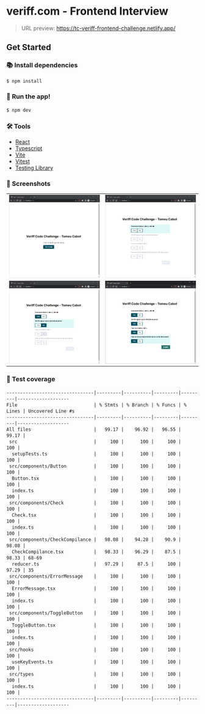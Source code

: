 # veriff.com - Frontend Interview

> URL preview: https://tc-veriff-frontend-challenge.netlify.app/

## Get Started

### 📚 Install dependencies

```bash
$ npm install
```

### 🚀 Run the app!

```bash
$ npm dev
```

### 🛠 Tools

- [React](https://reactjs.org/)
- [Typescript](https://www.typescriptlang.org/)
- [Vite](https://vitejs.dev/)
- [Vitest](https://vitest.dev/)
- [Testing Library](https://testing-library.com/)

### 📸 Screenshots

|                                             |                                             |
| ------------------------------------------- | ------------------------------------------- |
| !["Fail to load"](./img/failed-to-load.png) | !["Initial State"](./img/initial-state.png) |
| !["Half done"](./img/checked.png)           | !["Ready to submit"](./img/done.png)        |

### 🧪 Test coverage

```
--------------------------------|---------|----------|---------|---------|-------------------
File                            | % Stmts | % Branch | % Funcs | % Lines | Uncovered Line #s
--------------------------------|---------|----------|---------|---------|-------------------
All files                       |   99.17 |    96.92 |   96.55 |   99.17 |
 src                            |     100 |      100 |     100 |     100 |
  setupTests.ts                 |     100 |      100 |     100 |     100 |
 src/components/Button          |     100 |      100 |     100 |     100 |
  Button.tsx                    |     100 |      100 |     100 |     100 |
  index.ts                      |     100 |      100 |     100 |     100 |
 src/components/Check           |     100 |      100 |     100 |     100 |
  Check.tsx                     |     100 |      100 |     100 |     100 |
  index.ts                      |     100 |      100 |     100 |     100 |
 src/components/CheckCompilance |   98.08 |    94.28 |    90.9 |   98.08 |
  CheckCompilance.tsx           |   98.33 |    96.29 |    87.5 |   98.33 | 68-69
  reducer.ts                    |   97.29 |     87.5 |     100 |   97.29 | 35
 src/components/ErrorMessage    |     100 |      100 |     100 |     100 |
  ErrorMessage.tsx              |     100 |      100 |     100 |     100 |
  index.ts                      |     100 |      100 |     100 |     100 |
 src/components/ToggleButton    |     100 |      100 |     100 |     100 |
  ToggleButton.tsx              |     100 |      100 |     100 |     100 |
  index.ts                      |     100 |      100 |     100 |     100 |
 src/hooks                      |     100 |      100 |     100 |     100 |
  useKeyEvents.ts               |     100 |      100 |     100 |     100 |
 src/types                      |     100 |      100 |     100 |     100 |
  index.ts                      |     100 |      100 |     100 |     100 |
--------------------------------|---------|----------|---------|---------|-------------------
```

